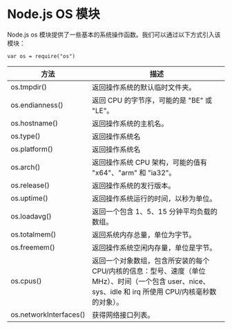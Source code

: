 # Node.js OS 模块
Node.js os 模块提供了一些基本的系统操作函数。我们可以通过以下方式引入该模块：
```
var os = require("os")
```
|方法 | 描述 |
|-----|------|
|os.tmpdir() | 返回操作系统的默认临时文件夹。|
|os.endianness()|返回 CPU 的字节序，可能的是 "BE" 或 "LE"。|
|os.hostname()|返回操作系统的主机名。|
|os.type()|返回操作系统名|
|os.platform()|返回操作系统名|
|os.arch()|返回操作系统 CPU 架构，可能的值有 "x64"、"arm" 和 "ia32"。|
|os.release()|返回操作系统的发行版本。|
|os.uptime()|返回操作系统运行的时间，以秒为单位。|
|os.loadavg()|返回一个包含 1、5、15 分钟平均负载的数组。|
|os.totalmem()|返回系统内存总量，单位为字节。|
|os.freemem()|返回操作系统空闲内存量，单位是字节。|
|os.cpus()|返回一个对象数组，包含所安装的每个 CPU/内核的信息：型号、速度（单位 MHz）、时间（一个包含 user、nice、sys、idle 和 irq 所使用 CPU/内核毫秒数的对象）。|
|os.networkInterfaces()|获得网络接口列表。|
